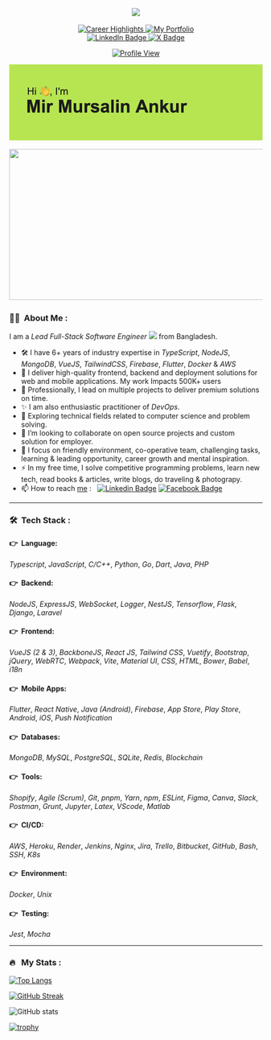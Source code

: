 <p align="center">
  <a href="https://encryptioner.github.io">
    <img src="https://media.giphy.com/media/jdPMeyv9rn0hZHh8n9/giphy.gif" width="100"/>
  </a>
</p>

<div id="websites" align="center">
  <a href="https://encryptioner.github.io/career-highlights/">
    <img src="https://img.shields.io/badge/Career_Highlights-6A0DAD?style=for-the-badge&logo=star&logoColor=white" alt="Career Highlights"/>
  </a>
  <a href="https://encryptioner.github.io">
    <img src="https://img.shields.io/badge/My_Portfolio-06402B?logo=GitHub&logoColor=white&style=for-the-badge" alt="My Portfolio"/>
  </a>
</div>  

<div id="badges" align="center">
  <a href="https://www.linkedin.com/in/mir-mursalin-ankur">
    <img src="https://img.shields.io/badge/LinkedIn-blue?style=for-the-badge&logo=linkedin&logoColor=white" alt="LinkedIn Badge"/>
  </a>
  <a href="https://x.com/AnkurMursalin">
    <img src="https://img.shields.io/badge/Twitter-blue?style=for-the-badge&logo=x&logoColor=white" alt="X Badge"/>
  </a>
</div>  

<p align="center">
  <a href="https://encryptioner.github.io">
    <img src="https://komarev.com/ghpvc/?username=encryptioner&style=flat-square&color=blue" alt="Profile View"/>
  </a>
</p>

<p align="center">
  <a href="https://encryptioner.github.io">
    <img src="./assets/readme-header.png" width="600"/>
  </a>
</p>

<p align="center">
  <a href="https://encryptioner.github.io">
    <img src="https://media.giphy.com/media/dWesBcTLavkZuG35MI/giphy.gif" width="600" height="300" />
  </a>
</p>

### :man_technologist: &nbsp;About Me :

I am a _Lead Full-Stack Software Engineer_ <img src="https://media.giphy.com/media/WUlplcMpOCEmTGBtBW/giphy.gif" width="30"/> from Bangladesh.

- 🛠 I have 6+ years of industry expertise in _TypeScript_, _NodeJS_, _MongoDB_, _VueJS_, _TailwindCSS_, _Firebase_, _Flutter_, _Docker_ & _AWS_
- 🔭 I deliver high-quality frontend, backend and deployment solutions for web and mobile applications. My work Impacts 500K+ users
- 💪 Professionally, I lead on multiple projects to deliver premium solutions on time.
- ✨ I am also enthusiastic practitioner of _DevOps_.
- 🌱 Exploring technical fields related to computer science and problem solving.
- 👯 I’m looking to collaborate on open source projects and custom solution for employer.
- 🤔 I focus on friendly environment, co-operative team, challenging tasks, learning & leading opportunity, career growth and mental inspiration.
- ⚡ In my free time, I solve competitive programming problems, learn new tech, read books & articles, write blogs, do traveling & photograpy.
- 📫 How to reach [me](https://encryptioner.github.io) : &nbsp; [![Linkedin Badge](https://img.shields.io/badge/-ankur-blue?style=flat&logo=Linkedin&logoColor=white)](https://www.linkedin.com/in/mir-mursalin-ankur) [![Facebook Badge](https://img.shields.io/badge/-ankur-blue?style=flat&logo=Facebook&logoColor=white)](https://www.facebook.com/mir.ankur)

---


### 🛠 &nbsp;Tech Stack :

#### 👉 &nbsp;Language:

_Typescript_, _JavaScript_, _C/C++_, _Python_, _Go_, _Dart_, _Java_, _PHP_

#### 👉 &nbsp;Backend:

_NodeJS_, _ExpressJS_, _WebSocket_, _Logger_, _NestJS_, _Tensorflow_, _Flask_, _Django_, _Laravel_

#### 👉 &nbsp;Frontend:

_VueJS (2 & 3)_, _BackboneJS_, _React JS_, _Tailwind CSS_, _Vuetify_, _Bootstrap_, _jQuery_, _WebRTC_, _Webpack_, _Vite_, _Material UI_, _CSS_, _HTML_, _Bower_, _Babel_, _i18n_

#### 👉 &nbsp;Mobile Apps:

_Flutter_, _React Native_, _Java (Android)_, _Firebase_, _App Store_, _Play Store_, _Android_, _iOS_, _Push Notification_

#### 👉 &nbsp;Databases:

_MongoDB_, _MySQL_, _PostgreSQL_, _SQLite_, _Redis_, _Blockchain_

#### 👉 &nbsp;Tools:

_Shopify_, _Agile (Scrum)_, _Git_, _pnpm_, _Yarn_, _npm_, _ESLint_, _Figma_, _Canva_, _Slack_, _Postman_, _Grunt_, _Jupyter_, _Latex_, _VScode_, _Matlab_

#### 👉 &nbsp;CI/CD:

_AWS_, _Heroku_, _Render_, _Jenkins_, _Nginx_, _Jira_, _Trello_, _Bitbucket_, _GitHub_, _Bash_, _SSH_, _K8s_

#### 👉 &nbsp;Environment:

_Docker_, _Unix_

#### 👉 &nbsp;Testing:

_Jest_, _Mocha_



---

### 🔥 &nbsp; My Stats :

[![Top Langs](https://github-readme-stats.vercel.app/api/top-langs/?username=encryptioner&layout=compact&theme=vision-friendly-dark)](https://github.com/encryptioner/github-readme-stats)

[![GitHub Streak](http://github-readme-streak-stats.herokuapp.com?user=encryptioner&theme=dark&background=000000)](https://git.io/streak-stats)

![GitHub stats](https://github-readme-stats.vercel.app/api?username=encryptioner&show_icons=true&theme=radical&count_private=true)

[![trophy](https://github-profile-trophy.vercel.app/?username=encryptioner&theme=onedark)](https://github.com/encryptioner/github-profile-trophy)
